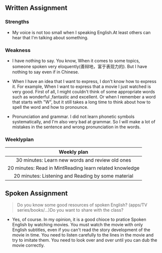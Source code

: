 
## Written Assignment
### Strengths

- My voice is not too small when I speaking English.At least others can hear that I'm talking about something.

### Weakness

- I have nothing to say. You know, When it comes to some topics, someone spoken very eloquently(善辩地，富于表现力的). But I have nothing to say even if in Chinese.

- When I have an idea that I want to express, I don't know how to express it. For example, When I want to express that a movie I just watched is very good. First of all, I might couldn't think of some appropriate words such as wonderful ,fantastic and excellent. Or when I remember a word that starts with "W", but it still takes a long time to think about how to spell the word and how to pronounce.

- Pronunciation and grammar. I did not learn phonetic symbols systematically, and I'm also very bad at grammar. So I will make a lot of mistakes in the sentence and wrong pronunciation in the words.

### Weeklyplan
  |                       Weekly plan                       |
  | :-----------------------------------------------------: |
  |     30 minutes: Learn new words and review old ones     |
  | 20 minutes: Read in MintReading learn related knowledge |
  |   20 minutes: Listening and Reading by some material    |

## Spoken Assignment
> Do you know some good resources of spoken English? (apps/TV series/books/...)Do you want to share with the class?

- Yes, of course. In my opinion, it is a good chioce to pratice Spoken English by watching movies. You must watch the movie with only English subtitles, even if you can't read the story development of the movie in time. You need to listen carefully to the lines in the movie and try to imitate them. You need to look over and over until you can dub the movie correctly. 